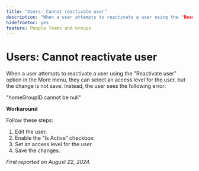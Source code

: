 ```yaml
---
title: "Users: Cannot reactivate user"
description: "When a user attempts to reactivate a user using the "Reactivate user" option in the More menu, they can select an access level for the user, but the change is not save. Instead, the user sees an error. A workaround is available."
hidefromtoc: yes
feature: People Teams and Groups
---
```


# Users: Cannot reactivate user

When a user attempts to reactivate a user using the "Reactivate user" option in the More menu, they can select an access level for the user, but the change is not save. Instead, the user sees the following error:

"homeGroupID cannot be null"

**Workaround**

Follow these steps:

1. Edit the user.
1. Enable the "Is Active" checkbox.
1. Set an access level for the user.
1. Save the changes.

_First reported on August 22, 2024._
